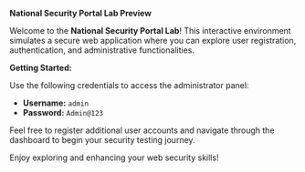 **National Security Portal Lab Preview**

Welcome to the **National Security Portal Lab**! This interactive environment simulates a secure web application where you can explore user registration, authentication, and administrative functionalities.

**Getting Started:**

Use the following credentials to access the administrator panel:

- **Username:** `admin`
- **Password:** `Admin@123`

Feel free to register additional user accounts and navigate through the dashboard to begin your security testing journey.

Enjoy exploring and enhancing your web security skills!